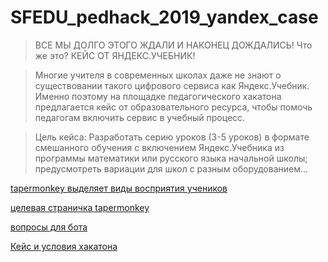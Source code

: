 # SFEDU_pedhack_2019_yandex_case

> ВСЕ МЫ ДОЛГО ЭТОГО ЖДАЛИ И НАКОНЕЦ ДОЖДАЛИСЬ! 
> Что же это? 
> КЕЙС ОТ ЯНДЕКС.УЧЕБНИК!

> Многие учителя в современных школах даже не знают о существовании такого цифрового сервиса как Яндекс.Учебник. Именно поэтому на площадке педагогического хакатона предлагается кейс от образовательного ресурса, чтобы помочь педагогам включить сервис в учебный процесс.

> Цель кейса: Разработать серию уроков (3-5 уроков) в формате смешанного обучения с включением 
> Яндекс.Учебника из программы математики или русского языка начальной школы; предусмотреть вариации для школ с разным оборудованием...

[tapermonkey выделяет виды восприятия учеников](tapermonkey.js)

[целевая страничка tapermonkey](https://education.yandex.ru/lab/classes/66354/courses/195952/journal/)

[вопросы для бота](bot_questions.txt)

[Кейс и условия хакатона](documents)


